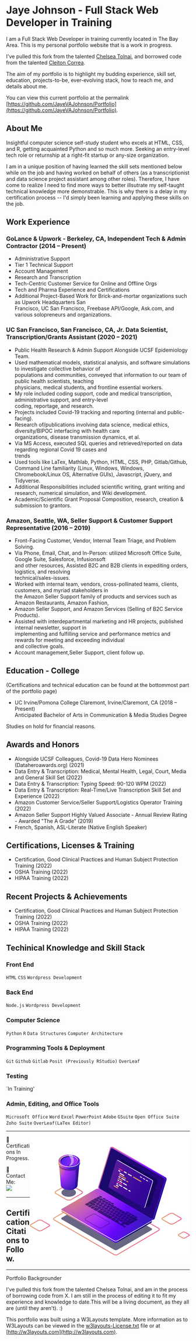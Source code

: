 # Jaye Johnson - Full Stack Web Developer in Training

I am a Full Stack Web Developer in training currently located in The Bay Area. This is my personal portfolio website that is a work in progress.

I've pulled this fork from the talented [Chelsea Tolnai](https://github.com/ChelseaTolnai/Portfolio), and borrowed code from the talented [Cleiton Correa](https://github.com/CleitonCorrea/my-certifications).

The aim of my portfolio is to highlight my budding experience, skill set, education, projects-to-be, ever-evolving stack, how to reach me, and details about me.

You can view this current portfolio at the permalink [https://github.com/JayeVAJohnson/Portfolio](https://github.com/JayeVAJohnson/Portfolio).

## About Me

Insightful computer science self-study student who excels at HTML, CSS, and R, getting acquainted Python and so much more. Seeking an entry-level tech role or returnship at a right-fit startup or any-size organization. 

I am in a unique position of having learned the skill sets mentioned below while on the job and having worked on behalf of others (as a transcriptionist and data science project assistant among other roles). Therefore, I have come to realize I need to find more ways to better illsutrate my self-taught technical knowledge more demonstrable. This is why there is a delay in my certification process -- I'd simply been learning and applying these skills on the job. 

</p>

## Work Experience

### GoLance & Upwork - Berkeley, CA, Independent Tech & Admin Contractor (2014 – Present)

- Administrative Support</br>
- Tier 1 Technical Support</br>
- Account Management</br>
- Research and Transcription</br>
- Tech-Centric Customer Service for Online and Offline Orgs</br>
- Tech and Pharma Experience and Certifications</br>
- Additional Project-Based Work for Brick-and-mortar organizations such as Upwork Headquarters San</br>
  Francisco, UC San Francisco, Freebase API/Google, Ask.com, and various solopreneurs and organizations.</br>

### UC San Francisco, San Francisco, CA, Jr. Data Scientist, Transcription/Grants Assistant (2020 – 2021)

- Public Health Research & Admin Support Alongside UCSF Epidemiology Team.</br>
- Used mathematical models, statistical analysis, and software simulations to investigate collective behavior of</br>
  populations and communities, conveyed that information to our team of public health scientists, teaching</br>
  physicians, medical students, and frontline essential workers.</br>
- My role included coding support, code and medical transcription, administrative support, and entry-level</br>
  coding, reportage, and research.</br>
- Projects included Covid-19 tracking and reporting (internal and public-facing).</br>
- Research of/publications involving data science, medical ethics, diversity/BIPOC interfacing with health care</br>
  organizations, disease transmission dynamics, et al.</br>
- Via MS Access, executed SQL queries and retrieved/reported on data regarding regional Covid 19 cases and</br>
  trends</br>
- Used tools like LaTex, Mathlab, Python, HTML, CSS, PHP, Gitlab/Github, Command Line familiarity (Linux,
  Windows, Windows, Chromebook/Linux OS, Alternative GUIs), Javascript, jQuery, and Tidyverse.</br>
- Additional Responsibilities included scientific writing, grant writing and research, numerical simulation, and
  Wiki development.</br>
- Academic/Scientific Grant Proposal Composition, research, creation & submission to grantors.</br>


### Amazon, Seattle, WA, Seller Support & Customer Support Representative (2016 – 2019)

- Front-Facing Customer, Vendor, Internal Team Triage, and Problem Solving.</br>
- Via Phone, Email, Chat, and In-Person: utilized Microsoft Office Suite, Google Suite, Salesforce, Infusionsoft</br>
  and other resources, Assisted B2C and B2B clients in expediting orders, logistics, and resolving</br>
  technical/sales-issues.</br>
- Worked with internal team, vendors, cross-pollinated teams, clients, customers, and myriad stakeholders in</br>
  the Amazon Seller Support family of products and services such as Amazon Restaurants, Amazon Fashion,</br>
- Amazon Seller Support, and Amazon Services (Selling of B2C Service Products).</br>
- Assisted with interdepartmental marketing and HR projects, published internal newsletter, support in</br>
  implementing and fulfilling service and performance metrics and rewards for meeting and exceeding individual</br>
  and collective goals.</br>
- Account management,Seller Support, client follow up.</br>


## Education - College
   (Certifications and technical education can be found at the bottommost part of the portfolio page)
   
- UC Irvine/Pomona College Claremont, Irvine/Claremont, CA (2018 – Present)</br>
  Anticipated Bachelor of Arts in Communication & Media Studies Degree </br>

 Studies on hold for financial reasons.</br>

## Awards and Honors

- Alongside UCSF Colleagues, Covid-19 Data Hero Nominees (Dataheroawards.org) (2021)</br>
- Data Entry & Transcription: Medical, Mental Health, Legal, Court, Media and General Skill Set (2022)</br>
- Data Entry & Transcription: Typing Speed: 90-120 WPM (2022)</br>
- Data Entry & Transcription: Real-Time/Live Transcription Skill Set and Experience (2022)</br>
- Amazon Customer Service/Seller Support/Logistics Operator Training (2022)</br>
- Amazon Seller Support Highly Valued Associate - Annual Review Rating - Awarded "The A Grade" (2019)</br>
- French, Spanish, ASL-Literate (Native English Speaker)</br>

## Certifications, Licenses & Training
- Certification, Good Clinical Practices and Human Subject Protection Training (2022)</br>
- OSHA Training (2022)</br>
- HIPAA Training (2022)</br>


## Recent Projects & Achievements 
- Certification, Good Clinical Practices and Human Subject Protection Training (2022)</br>
- OSHA Training (2022)</br>
- HIPAA Training (2022)</br>
 
## Techinical Knowledge and Skill Stack

### Front End

`HTML` `CSS` `Wordpress Development`

### Back End

`Node.js` `Wordpress Development`

### Computer Science

`Python` `R` `Data Structures` `Computer Architecture`

### Programming Tools & Deployment

`Git` `Github` `Gitlab` `Posit (Previously RStudio)` `OverLeaf` 

### Testing

`In Training'

### Admin, Editing, and Office Tools

`Microsoft Office` `Word` `Excel` `PowerPoint` `Adobe` `GSuite` `Open Office Suite` `Zoho Suite` `OverLeaf(LaTex Editor)` 


----------------------

<img src="https://github.com/JayeVAJohnson/Portfolio/blob/master/images/computer-illustration.png" align="right" alt="Computador iuriCode">

<p align="left">
 🦄  Certifications In Progress.
 
</p>
 
 🤝 Contact Me:
 </br>
  <a href="https://www.linkedin.com/in/jayevajohnson" alt="Linkedin" target="_blank" >
  <img src="https://img.shields.io/badge/-Linkedin-0e76a8?style=flat-square&logo=Linkedin&logoColor=white&link=https://www.linkedin.com/in/jayevajohnson/" /></a>
 
</p>  
 
----------------------

## Certification Citations to Follow. 

----------------------
Portfolio Backgrounder

I've pulled this fork from the talented Chelsea Tolnai, and am in the process of borrowing code from X.  I am still in the process of editing it to fit my experience and knowledge to date.This will be a living document, as they all are (until they aren't). :)

This portfolio was built using a W3Layouts template. More information as to W3Layouts can be viewed in the [w3layouts-License.txt](w3layouts-License.txt) file or at [http://w3layouts.com](http://w3layouts.com).
